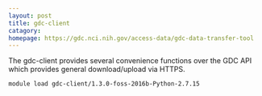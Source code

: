 ```yaml
---
layout: post
title: gdc-client
catagory:  
homepage: https://gdc.nci.nih.gov/access-data/gdc-data-transfer-tool
---
```

The gdc-client provides several convenience functions over the GDC API which provides general download/upload via HTTPS.
```
module load gdc-client/1.3.0-foss-2016b-Python-2.7.15
```
